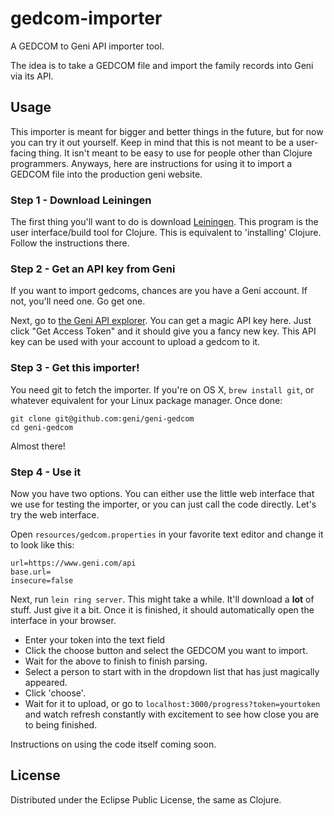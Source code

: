 # gedcom-importer

A GEDCOM to Geni API importer tool.

The idea is to take a GEDCOM file and import the family records into
Geni via its API.

## Usage

This importer is meant for bigger and better things in the future, but for now
you can try it out yourself. Keep in mind that this is not meant to be a
user-facing thing. It isn't meant to be easy to use for people other than
Clojure programmers. Anyways, here are instructions for using it to import a
GEDCOM file into the production geni website.

### Step 1 - Download Leiningen

The first thing you'll want to do is download
[Leiningen](https://github.com/technomancy/leiningen). This program is the user
interface/build tool for Clojure. This is equivalent to 'installing'
Clojure. Follow the instructions there.

### Step 2 - Get an API key from Geni

If you want to import gedcoms, chances are you have a Geni account. If not,
you'll need one. Go get one.

Next, go to
[the Geni API explorer](https://www.geni.com/platform/developer/api_explorer). You
can get a magic API key here. Just click "Get Access Token" and it should give
you a fancy new key. This API key can be used with your account to upload a
gedcom to it.

### Step 3 - Get this importer!

You need git to fetch the importer. If you're on OS X, `brew install git`, or
whatever equivalent for your Linux package manager. Once done:

```
git clone git@github.com:geni/geni-gedcom
cd geni-gedcom
```

Almost there!

### Step 4 - Use it

Now you have two options. You can either use the little web interface that we
use for testing the importer, or you can just call the code directly. Let's try
the web interface.

Open `resources/gedcom.properties` in your favorite text editor and change it to
look like this:

```
url=https://www.geni.com/api
base.url=
insecure=false
```

Next, run `lein ring server`. This might take a while. It'll download a **lot** of
stuff. Just give it a bit. Once it is finished, it should automatically open the
interface in your browser. 

* Enter your token into the text field
* Click the choose button and select the GEDCOM you want to import.
* Wait for the above to finish to finish parsing.
* Select a person to start with in the dropdown list that has just magically
  appeared.
* Click 'choose'.
* Wait for it to upload, or go to `localhost:3000/progress?token=yourtoken` and
  watch refresh constantly with excitement to see how close you are to being
  finished.
  
Instructions on using the code itself coming soon.

## License

Distributed under the Eclipse Public License, the same as Clojure.
